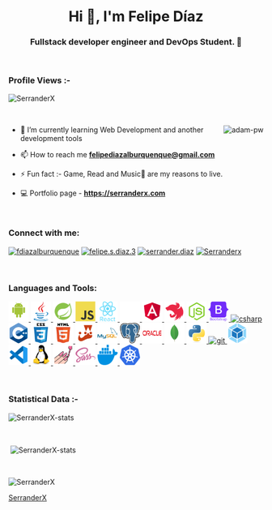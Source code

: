 <h1 align="center">Hi 👋, I'm Felipe Díaz</h1>
<h3 align="center">Fullstack developer engineer and DevOps Student. 🌌</h3>

<br>

<p align="right"> <h3>Profile Views :-</h3> <img src="https://komarev.com/ghpvc/?username=SerranderX&label=Profile%20views&color=0e75b6&style=flat"
    alt="SerranderX" /> 
  </p>

<br>

<p><a href="#"><img align="right" src="https://github.com/Adam-pw/Adam-pw/blob/main/animation_500_kxa883sd.gif" alt="adam-pw" /></a></p>

- 🌱 I’m currently learning Web Development and another development tools

- 📫 How to reach me **felipediazalburquenque@gmail.com**

- ⚡ Fun fact :- Game, Read and Music🎵 are my reasons to live.

- 💻 Portfolio page - **https://serranderx.com**

<br>

<h3 align="left">Connect with me:</h3>
<p align="left">
  <a href="https://www.linkedin.com/in/fdiazalburquenque/" target="blank"><img align="center"
      src="https://raw.githubusercontent.com/rahuldkjain/github-profile-readme-generator/master/src/images/icons/Social/linked-in-alt.svg"
      alt="fdiazalburquenque" height="30" width="40" /></a>
  <a href="https://fb.com/felipe.s.diaz.3" target="blank"><img align="center"
      src="https://raw.githubusercontent.com/rahuldkjain/github-profile-readme-generator/master/src/images/icons/Social/facebook.svg"
      alt="felipe.s.diaz.3" height="30" width="40" /></a>
  <a href="https://instagram.com/serrander.diaz" target="blank"><img align="center"
      src="https://raw.githubusercontent.com/rahuldkjain/github-profile-readme-generator/master/src/images/icons/Social/instagram.svg"
      alt="serrander.diaz" height="30" width="40" /></a>
 <a href="https://twitter.com/Serranderx" target="blank"><img align="center"
      src="https://raw.githubusercontent.com/rahuldkjain/github-profile-readme-generator/master/src/images/icons/Social/twitter.svg"
      alt="Serranderx" height="30" width="40" /></a>
</p>

<br>

<h3 align="left">Languages and Tools:</h3>
<p align="left"> 
    <a href="https://developer.android.com" target="_blank" rel="noreferrer"> 
        <img src="https://raw.githubusercontent.com/devicons/devicon/master/icons/android/android-original-wordmark.svg" alt="android" width="40" height="40" /> 
    </a> 
    <a href="https://www.java.com" target="_blank" rel="noreferrer"> 
        <img src="https://raw.githubusercontent.com/devicons/devicon/master/icons/java/java-original.svg" alt="java" width="40" height="40" /> 
    </a> 
    <a href="https://spring.io" target="_blank" rel="noreferrer"> 
        <img src="https://raw.githubusercontent.com/SerranderX/SerranderX/d8126601cb2b7f3feaba84c4ecae108356d8ef53/assets/icons/spring.svg" alt="spring" width="40" height="40" /> 
    </a> 
    <a href="https://developer.mozilla.org/en-US/docs/Web/JavaScript" target="_blank" rel="noreferrer"> 
        <img src="https://raw.githubusercontent.com/devicons/devicon/master/icons/javascript/javascript-original.svg" alt="javascript" width="40" height="40" /> 
    </a> 
    <a href="https://reactjs.org/" target="_blank" rel="noreferrer"> 
        <img src="https://raw.githubusercontent.com/devicons/devicon/master/icons/react/react-original-wordmark.svg" alt="react" width="40" height="40" /> 
    </a> 
    <a href="https://nextjs.org" target="_blank" rel="noreferrer"> 
        <img src="https://raw.githubusercontent.com/SerranderX/SerranderX/01baf446f34bebe0761cfd9df9fcc44ce559fa18/assets/icons/nextjs.svg" alt="next" width="40" height="40" /> 
    </a> 
    <a href="https://angular.io/" target="_blank" rel="noreferrer"> 
        <img src="https://raw.githubusercontent.com/SerranderX/SerranderX/16662dbaf4c10564d2a4880a00c4595e0bbffcd7/assets/icons/angular.svg" alt="angular" width="40" height="40" /> 
    </a>
    <a href="https://nestjs.com" target="_blank" rel="noreferrer"> 
        <img src="https://raw.githubusercontent.com/SerranderX/SerranderX/483c6e7902656ec87fd20e766516419a8aa8cf88/assets/icons/nestjs.svg" alt="nodejs" width="40" height="40" /> 
    </a>
    <a href="https://nodejs.org" target="_blank" rel="noreferrer"> 
        <img src="https://raw.githubusercontent.com/SerranderX/SerranderX/622aa5f3789b020ec602f897d883801462cb5be1/assets/icons/node.svg" alt="nodejs" width="40" height="40" /> 
    </a>
    <a href="https://getbootstrap.com/" target="_blank" rel="noreferrer">
        <img src="https://raw.githubusercontent.com/devicons/devicon/master/icons/bootstrap/bootstrap-plain-wordmark.svg" alt="bootstrap" width="40" height="40" /> 
    </a> 
    <a href="https://www.cprogramming.com/" target="_blank" rel="noreferrer"> 
        <img src="https://raw.githubusercontent.com/jmnote/z-icons/master/svg/csharp.svg" alt="csharp" width="40" height="40" /> 
    </a> 
    <a href="https://www.w3schools.com/cs/" target="_blank" rel="noreferrer">
        <img src="https://raw.githubusercontent.com/devicons/devicon/master/icons/cplusplus/cplusplus-original.svg" alt="cplusplus" width="40" height="40" /> 
    </a> 
    <a href="https://www.w3schools.com/css/" target="_blank" rel="noreferrer"> 
        <img src="https://raw.githubusercontent.com/devicons/devicon/master/icons/css3/css3-original-wordmark.svg" alt="css3" width="40" height="40" /> 
    </a> 
    <a href="https://www.w3.org/html/" target="_blank" rel="noreferrer"> 
        <img src="https://raw.githubusercontent.com/devicons/devicon/master/icons/html5/html5-original-wordmark.svg" alt="html5" width="40" height="40" /> 
    </a> 
    <a href="https://www.jestjs.io/" target="_blank" rel="noreferrer"> 
        <img src="https://raw.githubusercontent.com/SerranderX/SerranderX/16662dbaf4c10564d2a4880a00c4595e0bbffcd7/assets/icons/jest.svg" alt="jest" width="40" height="40" /> 
    </a> 
    <a href="https://www.mysql.com/" target="_blank" rel="noreferrer"> 
        <img src="https://raw.githubusercontent.com/devicons/devicon/master/icons/mysql/mysql-original-wordmark.svg" alt="mysql" width="40" height="40" /> 
    </a> 
    <a href="https://www.postgresql.org/" target="_blank" rel="noreferrer"> 
        <img src="https://raw.githubusercontent.com/SerranderX/SerranderX/076252b29c9667711f58c46087d2bf82e6facc9f/assets/icons/postgresql.svg" alt="postresql" width="40" height="40" /> 
    </a> 
    <a href="https://www.oracle.com/" target="_blank" rel="noreferrer"> 
        <img src="https://raw.githubusercontent.com/SerranderX/SerranderX/076252b29c9667711f58c46087d2bf82e6facc9f/assets/icons/oracle.svg" alt="oraclesql" width="40" height="40" /> 
    </a>
    <a href="https://www.mongodb.com/" target="_blank" rel="noreferrer"> 
        <img src="https://raw.githubusercontent.com/SerranderX/SerranderX/076252b29c9667711f58c46087d2bf82e6facc9f/assets/icons/mongo.svg" alt="mongodb" width="40" height="40" /> 
    </a> 
    </a>  
    <a href="https://www.python.org" target="_blank" rel="noreferrer"> 
        <img src="https://raw.githubusercontent.com/devicons/devicon/master/icons/python/python-original.svg" alt="python" width="40" height="40" /> 
    </a> 
    <a href="https://git-scm.com" target="_blank" rel="noreferrer"> 
        <img src="https://raw.githubusercontent.com/jmnote/z-icons/master/svg/git.svg" alt="git" width="40" height="40" /> 
    </a>
    <a href="https://webpack.js.org" target="_blank" rel="noreferrer"> 
        <img src="https://raw.githubusercontent.com/SerranderX/SerranderX/16662dbaf4c10564d2a4880a00c4595e0bbffcd7/assets/icons/webpack.svg" alt="webpack" width="40" height="40" /> 
    </a>
    <a href="https://code.visualstudio.com" target="_blank" rel="noreferrer"> 
        <img src="https://raw.githubusercontent.com/SerranderX/SerranderX/16662dbaf4c10564d2a4880a00c4595e0bbffcd7/assets/icons/vscode.svg" alt="vs" width="40" height="40" /> 
    </a>
    <a href="https://es.wikipedia.org/wiki/GNU/Linux" target="_blank" rel="noreferrer"> 
        <img src="https://raw.githubusercontent.com/SerranderX/SerranderX/16662dbaf4c10564d2a4880a00c4595e0bbffcd7/assets/icons/linux.svg" alt="vs" width="40" height="40" /> 
    </a>
    <a href="https://www.styled-components.com" target="_blank" rel="noreferrer"> 
        <img src="https://raw.githubusercontent.com/SerranderX/SerranderX/16662dbaf4c10564d2a4880a00c4595e0bbffcd7/assets/icons/styled-components.svg" alt="styled-components" width="40" height="40" /> 
    </a> 
    <a href="https://sass-lang.com" target="_blank" rel="noreferrer"> 
        <img src="https://raw.githubusercontent.com/devicons/devicon/master/icons/sass/sass-original.svg" alt="sass" width="40" height="40" /> 
    </a> 
    <a href="https://www.docker.com" target="_blank" rel="noreferrer"> 
        <img src="https://raw.githubusercontent.com/SerranderX/SerranderX/4fd57587af34550b92b9437bc025ab0050f67f2f/assets/icons/docker.svg" alt="docker" width="40" height="40" /> 
    </a> 
    <a href="https://kubernetes.io/es/" target="_blank" rel="noreferrer"> 
        <img src="https://raw.githubusercontent.com/SerranderX/SerranderX/4fd57587af34550b92b9437bc025ab0050f67f2f/assets/icons/kubernetes.svg" alt="kubernetes" width="40" height="40" /> 
    </a> 
</p>
<br>

<h3>Statistical Data :-</h3>
<p><img align="center"
    src="https://github-readme-stats.vercel.app/api/top-langs?username=SerranderX&show_icons=true&locale=en&bg_color=0d1117&text_color=ffffff&layout=compact"
    alt="SerranderX-stats" 
    bg_color=#808080/></p>

<br>

<p>&nbsp;<img align="center" src="https://github-readme-stats.vercel.app/api?username=SerranderX&show_icons=true&locale=en&bg_color=0d1117&text_color=ffffff&repo=convoychat"
    alt="SerranderX-stats" /></p>

<br>

<p><img align="center" src="https://github-readme-streak-stats.herokuapp.com/?user=SerranderX&theme=dark&background=0d1117&date_format=M%20j%5B%2C%20Y%5D" alt="SerranderX" /></p>

[SerranderX](https://github.com/SerranderX)
